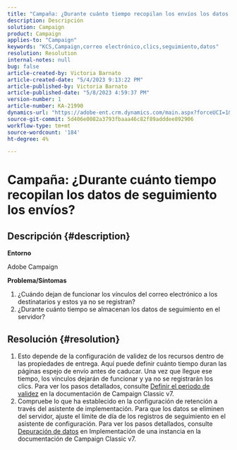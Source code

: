 ```yaml
---
title: "Campaña: ¿Durante cuánto tiempo recopilan los envíos los datos de seguimiento?"
description: Descripción
solution: Campaign
product: Campaign
applies-to: "Campaign"
keywords: "KCS,Campaign,correo electrónico,clics,seguimiento,datos"
resolution: Resolution
internal-notes: null
bug: false
article-created-by: Victoria Barnato
article-created-date: "5/4/2023 9:13:22 PM"
article-published-by: Victoria Barnato
article-published-date: "5/8/2023 4:59:37 PM"
version-number: 1
article-number: KA-21990
dynamics-url: "https://adobe-ent.crm.dynamics.com/main.aspx?forceUCI=1&pagetype=entityrecord&etn=knowledgearticle&id=4f5ec47a-c0ea-ed11-a7c6-6045bd0065f9"
source-git-commit: 5d406e0082a3793fbaaa46c82f89adddee892906
workflow-type: tm+mt
source-wordcount: '184'
ht-degree: 4%

---
```


# Campaña: ¿Durante cuánto tiempo recopilan los datos de seguimiento los envíos?

## Descripción {#description}


<b>Entorno</b>

Adobe Campaign

<b>Problema/Síntomas</b>

1. ¿Cuándo dejan de funcionar los vínculos del correo electrónico a los destinatarios y estos ya no se registran?
2. ¿Durante cuánto tiempo se almacenan los datos de seguimiento en el servidor?



## Resolución {#resolution}


1. Esto depende de la configuración de validez de los recursos dentro de las propiedades de entrega. Aquí puede definir cuánto tiempo duran las páginas espejo de envío antes de caducar. Una vez que llegue ese tiempo, los vínculos dejarán de funcionar y ya no se registrarán los clics. Para ver los pasos detallados, consulte [Definir el periodo de validez](https://experienceleague.adobe.com/docs/campaign-classic/using/sending-messages/key-steps-when-creating-a-delivery/steps-sending-the-delivery.html?lang=en#defining-validity-period) en la documentación de Campaign Classic v7.
2. Compruebe lo que ha establecido en la configuración de retención a través del asistente de implementación. Para que los datos se eliminen del servidor, ajuste el límite de día de los registros de seguimiento en el asistente de configuración. Para ver los pasos detallados, consulte [Depuración de datos](https://experienceleague.adobe.com/docs/campaign-classic/using/installing-campaign-classic/initial-configuration/deploying-an-instance.html?lang=en#purging-data) en Implementación de una instancia en la documentación de Campaign Classic v7.

